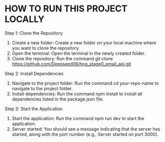 <h1> HOW TO RUN THIS PROJECT LOCALLY </h1>

Step 1: Clone the Repository

1. Create a new folder: Create a new folder on your local machine where you want to clone the repository.
2. Open the terminal: Open the terminal in the newly created folder.
3. Clone the repository: Run the command git clone https://github.com/Deepseed06/hng_stage0_email_api.git 

Step 2: Install Dependencies

1. Navigate to the project folder: Run the command cd your-repo-name to navigate to the project folder.
2. Install dependencies: Run the command npm install to install all dependencies listed in the package.json file.

Step 3: Start the Application

1. Start the application: Run the command npm run dev to start the application.
2. Server started: You should see a message indicating that the server has started, along with the port number (e.g., Server started on port 3000).
